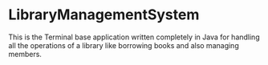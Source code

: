 # LibraryManagementSystem
This is the Terminal base application written completely in Java for handling all the operations of a library like borrowing books and also managing members.
